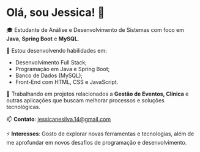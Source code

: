 # Olá, sou Jessica! 👋

🎓 Estudante de Análise e Desenvolvimento de Sistemas com foco em **Java**, **Spring Boot** e **MySQL**.

🌱 Estou desenvolvendo habilidades em:
- Desenvolvimento Full Stack;
- Programação em Java e Spring Boot;
- Banco de Dados (MySQL);
- Front-End com HTML, CSS e JavaScript.

🔧 Trabalhando em projetos relacionados a **Gestão de Eventos, Clínica** e outras aplicações que buscam melhorar processos e soluções tecnológicas.

📫 **Contato**: jessicanesilva.14@gmail.com

⚡ **Interesses**: Gosto de explorar novas ferramentas e tecnologias, além de me aprofundar em novos desafios de programação e desenvolvimento.
